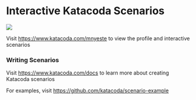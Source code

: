 # Interactive Katacoda Scenarios

[![](http://shields.katacoda.com/katacoda/mnyeste/count.svg)](https://www.katacoda.com/mnyeste "Get your profile on Katacoda.com")

Visit https://www.katacoda.com/mnyeste to view the profile and interactive scenarios

### Writing Scenarios
Visit https://www.katacoda.com/docs to learn more about creating Katacoda scenarios

For examples, visit https://github.com/katacoda/scenario-example
